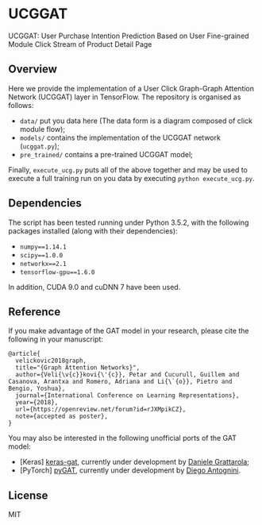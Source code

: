 # UCGGAT
UCGGAT: User Purchase Intention Prediction Based on User Fine-grained Module Click Stream of Product Detail Page

## Overview
Here we provide the implementation of a User Click Graph-Graph Attention Network (UCGGAT) layer in TensorFlow. The repository is organised as follows:
- `data/` put you data here (The data form is a diagram composed of click module flow);
- `models/` contains the implementation of the UCGGAT network (`ucggat.py`);
- `pre_trained/` contains a pre-trained UCGGAT model;


Finally, `execute_ucg.py` puts all of the above together and may be used to execute a full training run on you data by executing `python execute_ucg.py`.


## Dependencies

The script has been tested running under Python 3.5.2, with the following packages installed (along with their dependencies):

- `numpy==1.14.1`
- `scipy==1.0.0`
- `networkx==2.1`
- `tensorflow-gpu==1.6.0`

In addition, CUDA 9.0 and cuDNN 7 have been used.

## Reference
If you make advantage of the GAT model in your research, please cite the following in your manuscript:

```
@article{
  velickovic2018graph,
  title="{Graph Attention Networks}",
  author={Veli{\v{c}}kovi{\'{c}}, Petar and Cucurull, Guillem and Casanova, Arantxa and Romero, Adriana and Li{\`{o}}, Pietro and Bengio, Yoshua},
  journal={International Conference on Learning Representations},
  year={2018},
  url={https://openreview.net/forum?id=rJXMpikCZ},
  note={accepted as poster},
}
```

You may also be interested in the following unofficial ports of the GAT model:
- \[Keras\] [keras-gat](https://github.com/danielegrattarola/keras-gat), currently under development by [Daniele Grattarola](https://github.com/danielegrattarola);
- \[PyTorch\] [pyGAT](https://github.com/Diego999/pyGAT), currently under development by [Diego Antognini](https://github.com/Diego999).

## License
MIT
